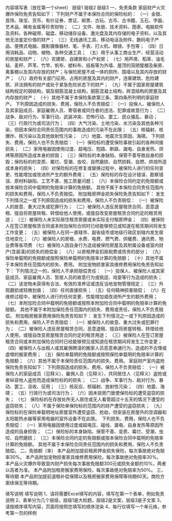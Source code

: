 内容填写表（放在第一个sheet）
	层级1	层级2	层级3
	一、免责条款
		家庭财产火灾爆炸保险免责告知如下：
		下列财产不属于本保险合同的保险标的： 
		（一）金银、首饰、珠宝、货币、有价证券、票证、邮票、古玩、古币、古书籍、玉石、字画、艺术品、稀有金属等珍贵财物；
		（二）文件、账册、技术资料、图表、电脑软件及资料，各种磁带、磁盘、移动储存设备、激光盘及其内存储的电子资料，以及其他无法鉴定价值的财产；
		（三）无线通讯工具、移动电话及附件、数码电子产品、便携式电脑、摄影摄像器材、笔、手表、打火机、眼镜、手包等；
		（四）日用消耗品、动物、植物、各种交通工具；
		（五）用于从事工商业生产、经营活动的房屋和财产；
		（六）农建房、自建房和小产权房；
		（七）用芦席、稻草、油毛毡、麦秆、芦苇、竹竿、帆布、塑料布、纸板等为外墙、屋顶的简陋屋棚及柴房、禽畜棚以及其内存放的财产；与保险房屋不成一体的厕所、围墙以及其内存放的财产；
		（八）政府有关部门征用、占用的房屋及其内的财产，违章建筑、危险建筑、非法拥有的财产或处于紧急危险状态下的财产；
		（九）不属于国家房屋建筑结构规定的钢结构，钢及钢筋混凝土结构，钢筋混凝土结构，砖混结构的房屋及其内存放的财产；
		（十）其他不属于本保险条款第三条、第四条所列明的家庭财产。
		下列原因造成的损失、费用，保险人不负责赔偿：
		（一）投保人、被保险人及其家庭成员、家庭雇佣人员、寄宿者或同住者的违法、犯罪或故意行为；
		（二）战争、敌对行为、军事行动、武装冲突、恐怖行动、罢工、民众骚乱、暴动；
		（三）行政行为或司法行为；
		（四）大气污染、土地污染、水污染及其他各种污染，但因本保险合同责任范围内的事故造成的污染不在此限；
		（五）核辐射、核爆炸、核污染以及其他放射性污染；
		（六）地震、地震次生原因、海啸。
		下列损失、费用，保险人也不负责赔偿：
		（一）保险标的遭受保险事故引起的各种间接损失；
		（二）家用电器因使用过度、超电压、短路、断路、漏电、自身发热、烘烤等原因所造成本身的损毁；
		（三）保险标的本身缺陷、保管不善导致自身的损毁；保险标的的变质、霉烂、受潮、虫咬、自然磨损、自然损耗、自燃、烘焙所造成本身的损失；
		（四）对保险标的在修复或替换过程中，被保险人进行的任何变更、性能增加或改进所产生的额外费用；
		（五）保险标的存在设计错误、勘察错误、原材料缺陷、工艺不善、施工质量问题；
		（六）本保险合同约定的免赔额或按本保险合同中载明的免赔率计算的免赔额。
		其他不属于本保险合同责任范围内的损失和费用，保险人不负责赔偿。
		附加租房押金损失保险免责告知如下：
		发生下列情况之一或下列原因造成的损失和费用，保险人不负责赔偿： 
		（一）被保险人的故意、重大过失或犯罪行为； 
		（二）被保险人违反房屋租赁合同，恶意退租、擅自将房屋转租、转借给他人使用，或擅自改变房屋租赁合同约定的租赁用途； 
		（三）被保险人未实际居住租赁房屋或未实际支付租房押金；
		 （四）被保险人在签订房屋租赁合同或本附加保险合同时已经能够预见或知道在租赁期间将发生工作变更； 
		（五）被保险人在同一直辖市、副省级市或地级行政区划辖内发生居住地变化；
		 （六）被保险人的房租、水费、电费、燃气费、供暖费、通讯费、物业费等各项费
		（七）被保险人因自身行为造成被保险房屋及其附属设备或室内财产(含装潢)的损失的赔偿金； 
		（八）以房租押金扣抵税费或债务的部分； 
		（九）保险单载明的免赔额或按照保险单载明的免赔率计算的免赔额； 
		（十）其他不属于本保险责任范围内的损失、费用。
		附加宠物损害家具维修费用保险免责告知如下：
		下列情况之一的，保险人不承担赔偿责任：
		（一）投保人、被保险人或其家庭成员、家庭雇佣人员、暂居人员的故意行为或挑逗、戏耍等行为造成的损失；
		（二）该宠物未获得有合法、有效的准养证或违反当地宠物管理规定；
		（三）外观磨损或轻微划痕；
		（四）任何直接损失；
		（五）任何精神损害赔偿；
		（六）在维修过程中，被保险人进行的任何变更、性能增加或改进所产生的额外费用；
		（七）本附加险合同中载明的免赔额或按照本附加险合同中载明的免赔率计算的免赔额。
		其他不属于本附加保险责任范围内的损失、费用或责任，保险人不负责赔偿。
		附加租房搬家费用保险免责告知如下：
		发生下列情况之一或下列原因造成的损失和费用，保险人不负责赔偿： 
		（一）被保险人的故意、重大过失或犯罪行为； 
		（二）被保险人违反房屋租赁合同，恶意退租、擅自将房屋转租、转借给他人使用，或擅自改变房屋租赁合同约定的租赁用途； 
		（三）被保险人在签订房屋租赁合同或本附加保险合同时已经能够预见或知道在租赁期间将发生工作变更； 
		（四）被保险人与出租人或其雇佣聘请的搬家人员恶意串通行为，造成的不合理或虚增的搬家费用；
		 （五）保险单载明的免赔额或按照保险单载明的免赔率计算的免赔额；
		 （六）其他不属于本保险责任范围内的损失、费用。
		家庭财产室内盗抢保险免责告知如下：
		下列原因造成的损失、费用，保险人不负责赔偿：
		（一）被保险人的家庭成员（见释义）、雇佣人员（见释义）、共同居住人（见释义）盗抢或者纵容他人盗抢而造成保险标的的损失；
		（二）战争、军事行为、敌对行为、暴动、罢工、没收、征用；
		（三）核反应、核辐射、放射性污染；
		（四）地震、海啸；
		（五）行政行为或司法行为；
		（六）因未锁房门致使保险标的遭受盗窃的损失；
		（七） 保险标的在存放处所无人居住或无人看管超过十五天的情况下遭受的盗窃损失；
		（八）不属于保险单保险标的范围内的财产遭受的盗窃损失；
		（九）保险标的在保险单载明地址房屋室外遭受盗窃、抢劫，但安装在房屋外的空调器和太阳能热水器等家用电器的室外设备不在此限。
		 下列损失、费用，保险人也不负责赔偿：
		（一）家用电器因使用过度或超电压、碰线、漏电、自身发热等原因所造成的自身损毁；
		（二）保险标的本身缺陷、保管不善、变质、霉烂、受潮、虫咬、自然磨损；
		（三）本保险合同约定的免赔额或按本保险合同中载明的免赔率计算的免赔额。
		其他不属于本保险合同责任范围内的损失和费用，保险人不负责赔偿。
	二、免赔额（率）
		本产品附加提前租房押金损失保险，每次事故绝对免赔率30%。
		本产品附加宠物损害家具维修费用保险，每次事故绝对免赔率30%。
		本产品火灾爆炸导致室内财产损失每次事故免赔额300元或损失金额的10%，两者以高者为准。
		本产品附加租房搬家费用保险，每次事故绝对免赔率为50%。
	三、等待期
		本产品附加提前退租补偿保障以及租房搬家费用保障等待期60天。商险方案续保无等待期。


填写说明
	填写说明
	1、请将需要Excel填写的内容，填写在第一个表单，例如免责说明
	2、表单分为几个层级，层级1是大标题，层级2是文案，层级3是子文案
	3、请按顺序填写内容，页面将按照您填写的顺序渲染
	4、每行仅填写一个单元格，参考第一页的样例


